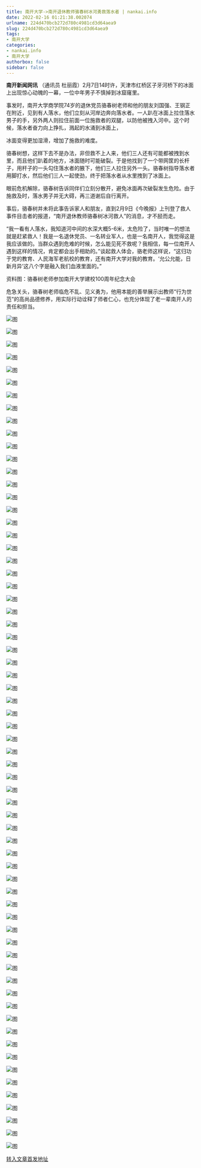 ```yaml
---
title: 南开大学->南开退休教师骆春树冰河勇救落水者 | nankai.info
date: 2022-02-16 01:21:38.002074
urlname: 224d470bcb272d780c4981cd3d64aea9
slug: 224d470bcb272d780c4981cd3d64aea9
tags: 
- 南开大学
categories:
- nankai.info
- 南开大学
authorbox: false
sidebar: false
---
```

**南开新闻网讯** （通讯员 杜丽霞）2月7日14时许，天津市红桥区子牙河桥下的冰面上出现惊心动魄的一幕，一位中年男子不慎掉到冰窟窿里。

事发时，南开大学商学院74岁的退休党员骆春树老师和他的朋友刘国强、王钢正在附近，见到有人落水，他们立刻从河岸边奔向落水者。一人趴在冰面上拉住落水男子的手，另外两人则拉住前面一位施救者的双腿，以防他被拽入河中。这个时候，落水者奋力向上挣扎，溅起的水涌到冰面上，
<!--more-->
冰面变得更加湿滑，增加了施救的难度。

骆春树想，这样下去不是办法，非但救不上人来，他们三人还有可能都被拽到水里，而且他们趴着的地方，冰面随时可能破裂。于是他找到了一个带网筐的长杆子，用杆子的一头勾住落水者的腋下，他们三人拉住另外一头。骆春树指导落水者用脚打水，然后他们三人一起使劲，终于把落水者从水里拽到了冰面上。

眼前危机解除，骆春树告诉同伴们立刻分散开，避免冰面再次破裂发生危险。由于施救及时，落水男子并无大碍，再三道谢后自行离开。

事后，骆春树并未将此事告诉家人和朋友，直到2月9日《今晚报》上刊登了救人事件目击者的报道，“南开退休教师骆春树冰河救人”的消息，才不胫而走。

“我一看有人落水，我知道河中间的水深大概5-6米，太危险了，当时唯一的想法就是赶紧救人！我是一名退休党员、一名转业军人，也是一名南开人，我觉得这是我应该做的。当群众遇到危难的时候，怎么能见死不救呢？我相信，每一位南开人遇到这样的情况，肯定都会出手相助的。”谈起救人体会，骆老师这样说，“这归功于党的教育、人民海军老航校的教育，还有南开大学对我的教育。‘允公允能，日新月异’这八个字是融入我们血液里面的。”

资料图：骆春树老师参加南开大学建校100周年纪念大会

危急关头，骆春树老师临危不乱、见义勇为，他用本能的善举展示出教师“行为世范”的高尚品德修养，用实际行动诠释了师者仁心，也充分体现了老一辈南开人的责任和担当。

![图](http://news.nankai.edu.cn/ywsd/system/2022/02/10/g)

![图](http://news.nankai.edu.cn/ywsd/system/2022/02/10/p)

![图](http://news.nankai.edu.cn/ywsd/system/2022/02/10/j)

![图](http://news.nankai.edu.cn/ywsd/system/2022/02/10/)

![图](http://news.nankai.edu.cn/ywsd/system/2022/02/10/7)

![图](http://news.nankai.edu.cn/ywsd/system/2022/02/10/0)

![图](http://news.nankai.edu.cn/ywsd/system/2022/02/10/9)

![图](http://news.nankai.edu.cn/ywsd/system/2022/02/10/5)

![图](http://news.nankai.edu.cn/ywsd/system/2022/02/10/7)

![图](http://news.nankai.edu.cn/ywsd/system/2022/02/10/d)

![图](http://news.nankai.edu.cn/ywsd/system/2022/02/10/3)

![图](http://news.nankai.edu.cn/ywsd/system/2022/02/10/1)

![图](http://news.nankai.edu.cn/ywsd/system/2022/02/10/_)

![图](http://news.nankai.edu.cn/ywsd/system/2022/02/10/6)

![图](http://news.nankai.edu.cn/ywsd/system/2022/02/10/3)

![图](http://news.nankai.edu.cn/ywsd/system/2022/02/10/6)

![图](http://news.nankai.edu.cn/ywsd/system/2022/02/10/4)

![图](http://news.nankai.edu.cn/ywsd/system/2022/02/10/4)

![图](http://news.nankai.edu.cn/ywsd/system/2022/02/10/0)

![图](http://news.nankai.edu.cn/ywsd/system/2022/02/10/0)

![图](http://news.nankai.edu.cn/ywsd/system/2022/02/10/0)

![图](http://news.nankai.edu.cn/ywsd/system/2022/02/10/3)

![图](http://news.nankai.edu.cn/ywsd/system/2022/02/10/0)

![图](http://news.nankai.edu.cn/ywsd/system/2022/02/10/0)

![图](http://news.nankai.edu.cn/)

![图](http://news.nankai.edu.cn/ywsd/system/2022/02/10/6)

![图](http://news.nankai.edu.cn/ywsd/system/2022/02/10/4)

![图](http://news.nankai.edu.cn/ywsd/system/2022/02/10/4)

![图](http://news.nankai.edu.cn/)

![图](http://news.nankai.edu.cn/ywsd/system/2022/02/10/0)

![图](http://news.nankai.edu.cn/ywsd/system/2022/02/10/0)

![图](http://news.nankai.edu.cn/ywsd/system/2022/02/10/0)

![图](http://news.nankai.edu.cn/)

![图](http://news.nankai.edu.cn/ywsd/system/2022/02/10/3)

![图](http://news.nankai.edu.cn/ywsd/system/2022/02/10/0)

![图](http://news.nankai.edu.cn/ywsd/system/2022/02/10/0)

![图](http://news.nankai.edu.cn/)

![图](http://news.nankai.edu.cn/ywsd/system/2022/02/10/c)

![图](http://news.nankai.edu.cn/ywsd/system/2022/02/10/i)

![图](http://news.nankai.edu.cn/ywsd/system/2022/02/10/p)

![图](http://news.nankai.edu.cn/)

![图](http://news.nankai.edu.cn/ywsd/system/2022/02/10/n)

![图](http://news.nankai.edu.cn/ywsd/system/2022/02/10/c)

![图](http://news.nankai.edu.cn/ywsd/system/2022/02/10/)

![图](http://news.nankai.edu.cn/ywsd/system/2022/02/10/u)

![图](http://news.nankai.edu.cn/ywsd/system/2022/02/10/d)

![图](http://news.nankai.edu.cn/ywsd/system/2022/02/10/e)

![图](http://news.nankai.edu.cn/ywsd/system/2022/02/10/)

![图](http://news.nankai.edu.cn/ywsd/system/2022/02/10/i)

![图](http://news.nankai.edu.cn/ywsd/system/2022/02/10/a)

![图](http://news.nankai.edu.cn/ywsd/system/2022/02/10/k)

![图](http://news.nankai.edu.cn/ywsd/system/2022/02/10/n)

![图](http://news.nankai.edu.cn/ywsd/system/2022/02/10/a)

![图](http://news.nankai.edu.cn/ywsd/system/2022/02/10/n)

![图](http://news.nankai.edu.cn/ywsd/system/2022/02/10/)

![图](http://news.nankai.edu.cn/ywsd/system/2022/02/10/s)

![图](http://news.nankai.edu.cn/ywsd/system/2022/02/10/w)

![图](http://news.nankai.edu.cn/ywsd/system/2022/02/10/e)

![图](http://news.nankai.edu.cn/ywsd/system/2022/02/10/n)

![图](http://news.nankai.edu.cn/)

![图](http://news.nankai.edu.cn/)

![图](http://news.nankai.edu.cn/ywsd/system/2022/02/10/:)

![图](http://news.nankai.edu.cn/ywsd/system/2022/02/10/p)

![图](http://news.nankai.edu.cn/ywsd/system/2022/02/10/t)

![图](http://news.nankai.edu.cn/ywsd/system/2022/02/10/t)

![图](http://news.nankai.edu.cn/ywsd/system/2022/02/10/h)

[转入文章首发地址](http://news.nankai.edu.cn/ywsd/system/2022/02/10/030050245.shtml)